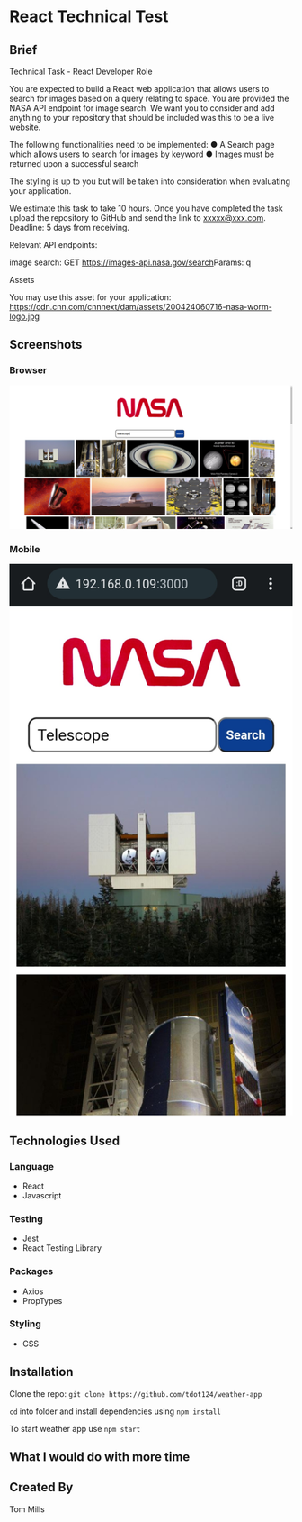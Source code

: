 # React Technical Test

## Brief

Technical Task - React Developer Role

You are expected to build a React web application that allows users to search for images based on a query relating to space. You are provided the NASA API endpoint for image search.
We want you to consider and add anything to your repository that should be included was this to be a live website.

The following functionalities need to be implemented:
● A Search page which allows users to search for images by keyword
● Images must be returned upon a successful search

The styling is up to you but will be taken into consideration when evaluating your application.

We estimate this task to take ​​10 hours​​. Once you have completed the task upload the repository to GitHub and send the link to xxxxx@xxx.com. ​Deadline: 5 days from receiving.

Relevant API endpoints:

image search:
GET​​ ​​https://images-api.nasa.gov/search ​Params: ​​q

Assets

You may use this asset for your application: https://cdn.cnn.com/cnnnext/dam/assets/200424060716-nasa-worm-logo.jpg

## Screenshots

### Browser

![Browser view](browser-view.png)

### Mobile

![Mobile view](mobile-view.jpg)

## Technologies Used

### Language

- React
- Javascript

### Testing

- Jest
- React Testing Library

### Packages

- Axios
- PropTypes

### Styling

- CSS

## Installation

Clone the repo: `git clone https://github.com/tdot124/weather-app`

`cd` into folder and install dependencies using `npm install`

To start weather app use `npm start`

## What I would do with more time

## Created By

Tom Mills
